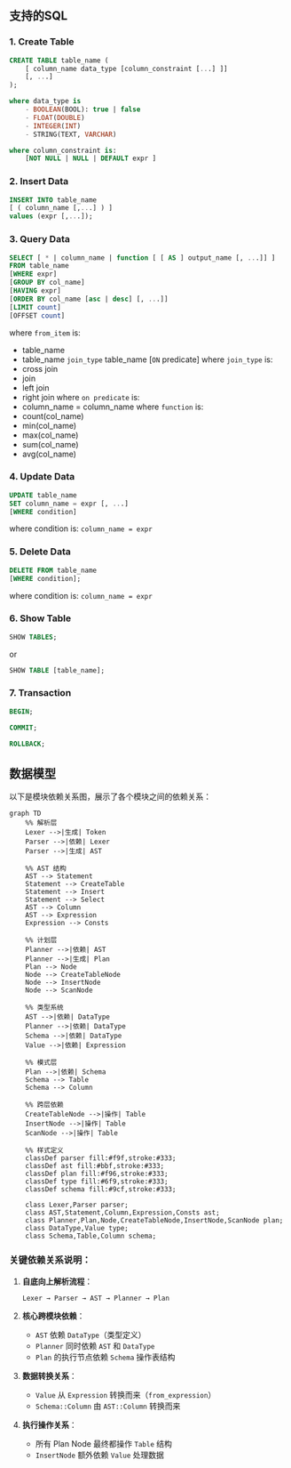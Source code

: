
## 支持的SQL

### 1. Create Table
``` sql
CREATE TABLE table_name (
    [ column_name data_type [column_constraint [...] ]]
    [, ...]
);

where data_type is
    - BOOLEAN(BOOL): true | false
    - FLOAT(DOUBLE)
    - INTEGER(INT)
    - STRING(TEXT, VARCHAR)

where column_constraint is:
    [NOT NULL | NULL | DEFAULT expr ]
```

### 2. Insert Data
``` sql
INSERT INTO table_name
[ ( column_name [,...] ) ]
values (expr [,...]);
```

### 3. Query Data
``` sql
SELECT [ * | column_name | function [ [ AS ] output_name [, ...]] ]
FROM table_name
[WHERE expr]
[GROUP BY col_name]
[HAVING expr]
[ORDER BY col_name [asc | desc] [, ...]]
[LIMIT count]
[OFFSET count]
```
where `from_item` is:
- table_name
- table_name `join_type` table_name [`ON` predicate]
where `join_type` is:
- cross join
- join
- left join
- right join
where `on predicate` is:
- column_name = column_name
where `function` is:
- count(col_name)
- min(col_name)
- max(col_name)
- sum(col_name)
- avg(col_name)

### 4. Update Data
``` sql
UPDATE table_name
SET column_name = expr [, ...]
[WHERE condition]
```
where condition is: `column_name = expr`


### 5. Delete Data
``` sql
DELETE FROM table_name
[WHERE condition];
```

where condition is: `column_name = expr`

### 6. Show Table
``` sql
SHOW TABLES;
```

or 

``` sql
SHOW TABLE [table_name];
```

### 7. Transaction
``` sql
BEGIN;

COMMIT;

ROLLBACK;
```

## 数据模型

以下是模块依赖关系图，展示了各个模块之间的依赖关系：

```mermaid
graph TD
    %% 解析层
    Lexer -->|生成| Token
    Parser -->|依赖| Lexer
    Parser -->|生成| AST
    
    %% AST 结构
    AST --> Statement
    Statement --> CreateTable
    Statement --> Insert
    Statement --> Select
    AST --> Column
    AST --> Expression
    Expression --> Consts
    
    %% 计划层
    Planner -->|依赖| AST
    Planner -->|生成| Plan
    Plan --> Node
    Node --> CreateTableNode
    Node --> InsertNode
    Node --> ScanNode
    
    %% 类型系统
    AST -->|依赖| DataType
    Planner -->|依赖| DataType
    Schema -->|依赖| DataType
    Value -->|依赖| Expression
    
    %% 模式层
    Plan -->|依赖| Schema
    Schema --> Table
    Schema --> Column
    
    %% 跨层依赖
    CreateTableNode -->|操作| Table
    InsertNode -->|操作| Table
    ScanNode -->|操作| Table
    
    %% 样式定义
    classDef parser fill:#f9f,stroke:#333;
    classDef ast fill:#bbf,stroke:#333;
    classDef plan fill:#f96,stroke:#333;
    classDef type fill:#6f9,stroke:#333;
    classDef schema fill:#9cf,stroke:#333;
    
    class Lexer,Parser parser;
    class AST,Statement,Column,Expression,Consts ast;
    class Planner,Plan,Node,CreateTableNode,InsertNode,ScanNode plan;
    class DataType,Value type;
    class Schema,Table,Column schema;
```

### 关键依赖关系说明：

1. **自底向上解析流程**：
   ```
   Lexer → Parser → AST → Planner → Plan
   ```

2. **核心跨模块依赖**：
   - `AST` 依赖 `DataType`（类型定义）
   - `Planner` 同时依赖 `AST` 和 `DataType`
   - `Plan` 的执行节点依赖 `Schema` 操作表结构

3. **数据转换关系**：
   - `Value` 从 `Expression` 转换而来（`from_expression`）
   - `Schema::Column` 由 `AST::Column` 转换而来

4. **执行操作关系**：
   - 所有 Plan Node 最终都操作 `Table` 结构
   - `InsertNode` 额外依赖 `Value` 处理数据


